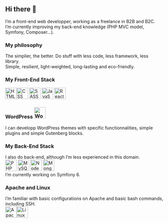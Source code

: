 ## Hi there 👋

I’m a front-end web developper, working as a freelance in B2B and B2C.\
I’m currently improving my back-end knowledge (PHP MVC model, Symfony, Composer...).

### My philosophy
The simplier, the better. Do stuff with less code, less framework, less library.  
Simple, resilient, light-weighted, long-lasting and eco-friendly.

### My Front-End Stack
<img src="https://www.situp-webcreation.com/assets/img_techno/logo-html.png" height="36" alt="HTML"><img src="https://www.situp-webcreation.com/assets/img_techno/logo-css.png" height="36" alt="CSS">
<img src="https://www.situp-webcreation.com/assets/img_techno/logo-sass.png" height="36" alt="SASS">
<img src="https://www.situp-webcreation.com/assets/img_techno/logo-js.png" height="36" alt="JavaScript">
<img src="https://www.situp-webcreation.com/assets/img_techno/logo-react.png" height="36" alt="React">

### WordPress <img src="https://www.situp-webcreation.com/assets/img_techno/logo-wordpress.png" height="36" alt="WordPress">
I can developp WordPress themes with specific functionnalities, simple plugins and simple Gutenberg blocks.

### My Back-End Stack
I also do back-end, although I’m less experienced in this domain.\
<img src="https://www.situp-webcreation.com/assets/img_techno/logo-php.png" height="36" alt="PHP"> <img src="https://www.situp-webcreation.com/assets/img_techno/logo-mysql.png" height="36" alt="MySQL">
<img src="https://www.situp-webcreation.com/assets/img_techno/logo-nodejs.png" height="36" alt="NodeJS">
<img src="https://www.situp-webcreation.com/assets/img_techno/logo-mongo-db.png" height="36" alt="MongoDB">  
I’m currently working on Symfony 6.

### Apache and Linux
I’m familiar with basic configurations on Apache and basic bash commands, including SSH.\
<img src="https://www.situp-webcreation.com/assets/img_techno/logo-apache.png" height="36" alt="Apache"><img src="https://www.situp-webcreation.com/assets/img_techno/logo-linux.png" height="36" alt="Linux">

<!--
**Tom-Pich/Tom-Pich** is a ✨ _special_ ✨ repository because its `README.md` (this file) appears on your GitHub profile.

Here are some ideas to get you started:

- 🔭 I’m currently working on ...
- 🌱 I’m currently learning ...
- 👯 I’m looking to collaborate on ...
- 🤔 I’m looking for help with ...
- 💬 Ask me about ...
- 📫 How to reach me: ...
- 😄 Pronouns: ...
- ⚡ Fun fact: ...
-->
